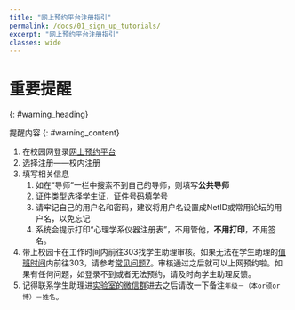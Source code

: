 ```yaml
---
title: "网上预约平台注册指引"
permalink: /docs/01_sign_up_tutorials/
excerpt: "网上预约平台注册指引"
classes: wide
---
```


# 重要提醒
{: #warning_heading}

提醒内容
{: #warning_content}

1. 在校园网登录[网上预约平台](http://222.200.170.55:8081)
2. 选择注册——校内注册
3. 填写相关信息
   1. 如在“导师”一栏中搜索不到自己的导师，则填写**公共导师**
   2. 证件类型选择学生证，证件号码填学号
   3. 请牢记自己的用户名和密码，建议将用户名设置成NetID或常用论坛的用户名，以免忘记 
   4. 系统会提示打印“心理学系仪器注册表”，不用管他，**不用打印**，不用签名。
4. 带上校园卡在工作时间内前往303找学生助理审核。如果无法在学生助理的[值班时间](https://neutrino3316.github.io/balyspusys/docs/rota/)内前往303，请参考[常见问题7](https://neutrino3316.github.io/balyspusys/QandA/07/)。审核通过之后就可以上网预约啦。如果有任何问题，如登录不到或者无法预约，请及时向学生助理反馈。
5. 记得联系学生助理进[实验室的微信群](https://neutrino3316.github.io/balyspusys/QandA/09/)进去之后请改一下备注`年级－（本or硕or博）－姓名`。